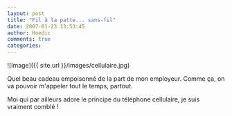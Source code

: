 ```yaml
---
layout: post
title: "Fil à la patte... sans-fil"
date: 2007-01-23 13:53:45
author: Hoedic
comments: true
categories: 
---
```



![Image]({{ site.url }}/images/cellulaire.jpg)


Quel beau cadeau empoisonné de la part de mon employeur. Comme ça, on va pouvoir m'appeler tout le temps, partout.

Moi qui par ailleurs adore le principe du téléphone cellulaire, je suis vraiment comblé !